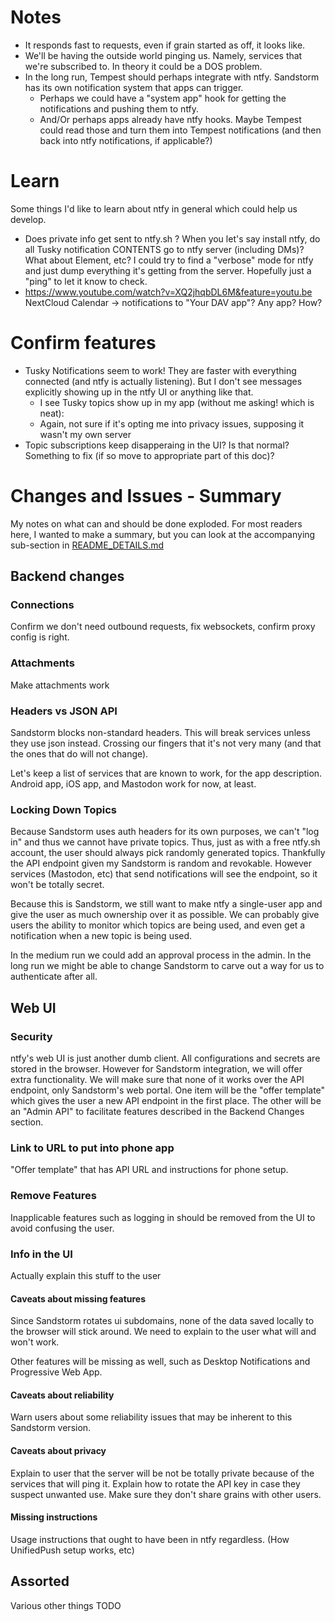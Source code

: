 
# Notes

* It responds fast to requests, even if grain started as off, it looks like.
* We'll be having the outside world pinging us. Namely, services that we're subscribed to. In theory it could be a DOS problem.
* In the long run, Tempest should perhaps integrate with ntfy. Sandstorm has its own notification system that apps can trigger.
	* Perhaps we could have a "system app" hook for getting the notifications and pushing them to ntfy.
	* And/Or perhaps apps already have ntfy hooks. Maybe Tempest could read those and turn them into Tempest notifications (and then back into ntfy notifications, if applicable?)

# Learn

Some things I'd like to learn about ntfy in general which could help us develop.

* Does private info get sent to ntfy.sh ? When you let's say install ntfy, do all Tusky notification CONTENTS go to ntfy server (including DMs)? What about Element, etc? I could try to find a "verbose" mode for ntfy and just dump everything it's getting from the server. Hopefully just a "ping" to let it know to check.
* https://www.youtube.com/watch?v=XQ2jhqbDL6M&feature=youtu.be NextCloud Calendar -> notifications to "Your DAV app"? Any app? How?

# Confirm features

* Tusky Notifications seem to work! They are faster with everything connected (and ntfy is actually listening). But I don't see messages explicitly showing up in the ntfy UI or anything like that.
	* I see Tusky topics show up in my app (without me asking! which is neat):
	* Again, not sure if it's opting me into privacy issues, supposing it wasn't my own server
* Topic subscriptions keep disapperaing in the UI? Is that normal? Something to fix (if so move to appropriate part of this doc)?

# Changes and Issues - Summary

My notes on what can and should be done exploded. For most readers here, I wanted to make a summary, but you can look at the accompanying sub-section in [README_DETAILS.md](README_DETAILS.md)

## Backend changes

### Connections

Confirm we don't need outbound requests, fix websockets, confirm proxy config is right.

### Attachments

Make attachments work

### Headers vs JSON API

Sandstorm blocks non-standard headers. This will break services unless they use json instead. Crossing our fingers that it's not very many (and that the ones that do will not change).

Let's keep a list of services that are known to work, for the app description. Android app, iOS app, and Mastodon work for now, at least.

### Locking Down Topics

Because Sandstorm uses auth headers for its own purposes, we can't "log in" and thus we cannot have private topics. Thus, just as with a free ntfy.sh account, the user should always pick randomly generated topics. Thankfully the API endpoint given my Sandstorm is random and revokable. However services (Mastodon, etc) that send notifications will see the endpoint, so it won't be totally secret.

Because this is Sandstorm, we still want to make ntfy a single-user app and give the user as much ownership over it as possible. We can probably give users the ability to monitor which topics are being used, and even get a notification when a new topic is being used.

In the medium run we could add an approval process in the admin. In the long run we might be able to change Sandstorm to carve out a way for us to authenticate after all.

## Web UI

### Security

ntfy's web UI is just another dumb client. All configurations and secrets are stored in the browser. However for Sandstorm integration, we will offer extra functionality. We will make sure that none of it works over the API endpoint, only Sandstorm's web portal. One item will be the "offer template" which gives the user a new API endpoint in the first place. The other will be an "Admin API" to facilitate features described in the Backend Changes section.

### Link to URL to put into phone app

"Offer template" that has API URL and instructions for phone setup.

### Remove Features

Inapplicable features such as logging in should be removed from the UI to avoid confusing the user.

### Info in the UI

Actually explain this stuff to the user

#### Caveats about missing features

Since Sandstorm rotates ui subdomains, none of the data saved locally to the browser will stick around. We need to explain to the user what will and won't work.

Other features will be missing as well, such as Desktop Notifications and Progressive Web App.

#### Caveats about reliability

Warn users about some reliability issues that may be inherent to this Sandstorm version.

#### Caveats about privacy

Explain to user that the server will be not be totally private because of the services that will ping it. Explain how to rotate the API key in case they suspect unwanted use. Make sure they don't share grains with other users.

#### Missing instructions

Usage instructions that ought to have been in ntfy regardless. (How UnifiedPush setup works, etc)

## Assorted

Various other things TODO


